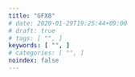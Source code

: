 ```yaml
---
title: "GFX8"
# date: 2020-01-29T19:25:44+09:00
# draft: true
# tags: [ "", ]
keywords: [ "", ]
# categories: [ "", ]
noindex: false
---
```


